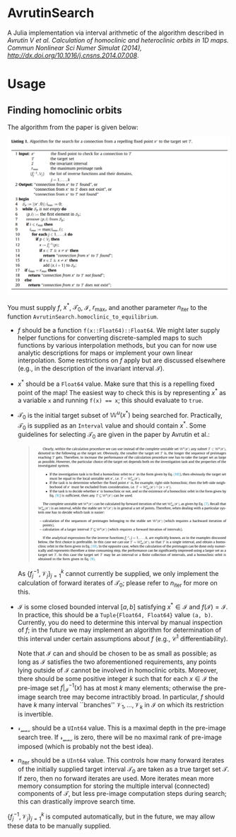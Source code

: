 # AvrutinSearch
A Julia implementation via interval arithmetic of the algorithm described in *Avrutin V et al. Calculation of homoclinic and heteroclinic orbits in 1D maps. Commun Nonlinear Sci Numer Simulat (2014), http://dx.doi.org/10.1016/j.cnsns.2014.07.008*.

# Usage

## Finding homoclinic orbits
The algorithm from the paper is given below:

![Listing 1 from *Avrutin V et al.*](AvrutinSearch/docs/resources/Listing1_pseudocode.png)

You must supply $f$, $x^*$, $\mathcal{T}_0$, $\mathcal{I}$, $r_{\max}$, and another parameter $n_{\text{iter}}$ to the function `AvrutinSearch.homoclinic_to_equilibrium`.

- $f$ should be a function `f(x::Float64)::Float64`.
  We might later supply helper functions for converting discrete-sampled maps to such functions by various interpolation methods, but you can for now use analytic descriptions for maps or implement your own linear interpolation.
  Some restrictions on $f$ apply but are discussed elsewhere (e.g., in the description of the invariant interval $\mathcal{I}$).

- $x^*$ should be a `Float64` value. Make sure that this is a repelling fixed point of the map!
  The easiest way to check this is by representing $x^*$ as a variable `x` and running `f(x) == x`; this should evaluate to `true`.

- $\mathcal{T}_0$ is the initial target subset of $\mathbb{W}^u(x^*)$ being searched for.
  Practically, $\mathcal{T}_0$ is supplied as an `Interval` value and should contain $x^*$.
  Some guidelines for selecting $\mathcal{T}_0$ are given in the paper by Avrutin et al.:

  > ![Determination of target sets from *Avrutin V et al.*](AvrutinSearch/docs/resources/target_set_determination.png)

  As $\{f_j^{-1}, \mathcal{V}_j\}_{j=1}^k$ cannot currently be supplied, we only implement the calculation of forward iterates of $\mathcal{T}_0$; please refer to $n_{\text{iter}}$ for more on this.

- $\mathcal{I}$ is some closed bounded interval $[a, b]$ satisfying $x^* \in \mathcal{I}$ and $f(\mathcal{I}) = \mathcal{I}$.
  In practice, this should be a `Tuple{Float64, Float64}` value `(a, b)`.
  Currently, you do need to determine this interval by manual inspection of $f$; in the future we may implement an algorithm for determination of this interval under certain assumptions about $f$ (e.g., $\mathcal{C^1}$ differentiability).
  
  Note that $\mathcal{I}$ can and should be chosen to be as small as possible; as long as $\mathcal{I}$ satisfies the two aforementioned requirements, any points lying outside of $\mathcal{I}$ cannot be involved in homoclinic orbits.
  Moreover, there should be some positive integer $k$ such that for each $x \in \mathcal{I}$ the pre-image set $f|_\mathcal{I}^{-1}(x)$ has at most $k$ many elements; otherwise the pre-image search tree may become intractibly broad.
  In particular, $f$ should have $k$ many interval ``branches'' $\mathcal{V}_1, \dots, \mathcal{V}_k$ in $\mathcal{I}$ on which its restriction is invertible.

- $\mathcal{r_{\max}}$ should be a `UInt64` value.
  This is a maximal depth in the pre-image search tree.
  If $\mathcal{r_{\max}}$ is zero, there will be no maximal rank of pre-image imposed (which is probably not the best idea).

- $n_{\text{iter}}$ should be a `UInt64` value.
  This controls how many forward iterates of the initially supplied target interval $\mathcal{T}_0$ are taken as a true target set $\mathcal{T}$.
  If zero, then no forward iterates are used.
  More iterates mean more memory consumption for storing the multiple interval (connected) components of $\mathcal{T}$, but less pre-image computation steps during search; this can drastically improve search time.

$\{f_j^{-1}, \mathcal{V}_j\}_{j=1}^k$ is computed automatically, but in the future, we may allow these data to be manually supplied.